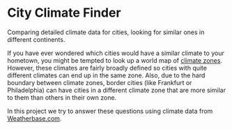 # City Climate Finder
Comparing detailed climate data for cities, looking for similar ones in different continents.

If you have ever wondered which cities would have a similar climate to your hometown, you might be tempted to look up a world map of [climate zones](https://en.wikipedia.org/wiki/K%C3%B6ppen_climate_classification). However, these climates are fairly broadly defined so cities with quite different climates can end up in the same zone. Also, due to the hard boundary between climate zones, border cities (like Frankfurt or Philadelphia) can have cities in a different climate zone that are more similar to them than others in their own zone. 

In this project we try to answer these questions using climate data from [Weatherbase.com](https://www.weatherbase.com/).
